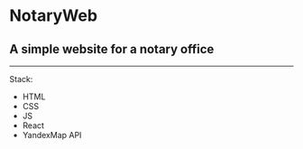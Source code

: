 # NotaryWeb
## A simple website for a notary office
***
Stack:
- HTML
- CSS
- JS
- React
- YandexMap API